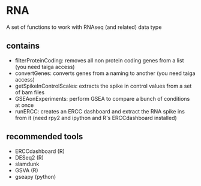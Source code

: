 # RNA

A set of functions to work with RNAseq (and related) data type

## contains


- filterProteinCoding: removes all non protein coding genes from a list (you need taiga access)
- convertGenes: converts genes from a naming to another (you need taiga access)
- getSpikeInControlScales: extracts the spike in control values from a set of bam files
- GSEAonExperiments: perform GSEA to compare a bunch of conditions at once
- runERCC: creates an ERCC dashboard and extract the RNA spike ins from it (need rpy2 and ipython and R's ERCCdashboard installed)

## recommended tools

- ERCCdashboard (R)
- DESeq2 (R)
- slamdunk
- GSVA (R)
- gseapy (python)